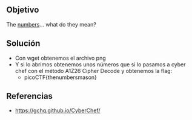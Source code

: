 ## Objetivo
The [numbers](https://jupiter.challenges.picoctf.org/static/f209a32253affb6f547a585649ba4fda/the_numbers.png)... what do they mean?
## Solución
- Con wget obtenemos el archivo png
- Y si lo abrimos obtenemos unos números que si lo pasamos a cyber chef con el método A1Z26 Cipher Decode y obtenemos la flag:
	- picoCTF{thenumbersmason}

## Referencias
- https://gchq.github.io/CyberChef/